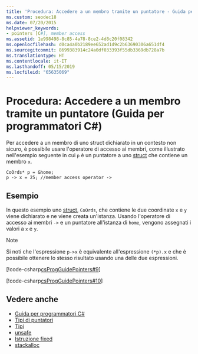 ```yaml
---
title: 'Procedura: Accedere a un membro tramite un puntatore - Guida per programmatori C#'
ms.custom: seodec18
ms.date: 07/20/2015
helpviewer_keywords:
- pointers [C#], member access
ms.assetid: 1e998498-8c85-4a78-8ce2-4d8c20f08342
ms.openlocfilehash: d0ca4a0b2189ee652ad1d9c2b63690306a651df4
ms.sourcegitcommit: 8699383914c24a0df033393f55db3369db728a7b
ms.translationtype: HT
ms.contentlocale: it-IT
ms.lasthandoff: 05/15/2019
ms.locfileid: "65635069"
---
```

# <a name="how-to-access-a-member-with-a-pointer-c-programming-guide"></a>Procedura: Accedere a un membro tramite un puntatore (Guida per programmatori C#)
Per accedere a un membro di uno struct dichiarato in un contesto non sicuro, è possibile usare l'operatore di accesso ai membri, come illustrato nell'esempio seguente in cui `p` è un puntatore a uno [struct](../../../csharp/language-reference/keywords/struct.md) che contiene un membro `x`.  
  
```  
CoOrds* p = &home;  
p -> x = 25; //member access operator ->  
```  
  
## <a name="example"></a>Esempio  
 In questo esempio uno [struct](../../../csharp/language-reference/keywords/struct.md), `CoOrds`, che contiene le due coordinate `x` e `y` viene dichiarato e ne viene creata un'istanza. Usando l'operatore di accesso ai membri `->` e un puntatore all'istanza di `home`, vengono assegnati i valori a `x` e `y`.  
  
> [!NOTE]
>  Si noti che l'espressione `p->x` è equivalente all'espressione `(*p).x` e che è possibile ottenere lo stesso risultato usando una delle due espressioni.  
  
 [!code-csharp[csProgGuidePointers#9](~/samples/snippets/csharp/VS_Snippets_VBCSharp/csProgGuidePointers/CS/Pointers2.cs#9)]  
  
 [!code-csharp[csProgGuidePointers#10](~/samples/snippets/csharp/VS_Snippets_VBCSharp/csProgGuidePointers/CS/Pointers.cs#10)]  
  
## <a name="see-also"></a>Vedere anche

- [Guida per programmatori C#](../../../csharp/programming-guide/index.md)
- [Tipi di puntatori](../../../csharp/programming-guide/unsafe-code-pointers/pointer-types.md)
- [Tipi](../../../csharp/language-reference/keywords/types.md)
- [unsafe](../../../csharp/language-reference/keywords/unsafe.md)
- [Istruzione fixed](../../../csharp/language-reference/keywords/fixed-statement.md)
- [stackalloc](../../../csharp/language-reference/keywords/stackalloc.md)
